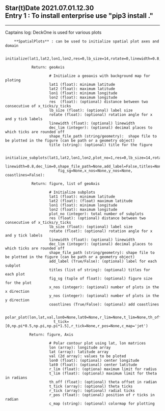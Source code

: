Star(t)Date 2021.07.01.12.30  
Entry 1 : To install enterprise use "pip3 install ."  
-----------------------------------------------------------------------------------------------  
-----------------------------------------------------------------------------------------------  
Captains log: DeckOne is used for various plots  
         
        **SpatialPlots** : can be used to initialize spatial plot axes and domain
               
                initialize(lat1,lat2,lon1,lon2,res=0,lb_size=14,rotate=0,linewidth=0.8,dec_lim=0,shape_file_path=None,title=None):
                        
                Return: geoAxis
                        
                        # Initialize a geoaxis with background map for ploting
                        lat1 (float): minimum latitude
                        lat2 (float): maximum latitude
                        lon1 (float): minimum longitude
                        lon2 (float): maximum longitude
                        res  (float): (optional) distance between two consecutive of x_ticks/y_ticks
                        lb_size (float): (optional) label size
                        rotate (float): (optional) rotation angle for x and y tick labels
                        linewidth (float): (optional) linewidth
                        dec_lim (integer): (optional) decimal places to which ticks are rounded off
                        shape_file_path (string/geometry):  shape file to be plotted in the figure (can be path or a geometry object)
                        title (string): (optional) title for the figure

                initialize_subplots(lat1,lat2,lon1,lon2,plot_no=1,res=0,lb_size=14,rotate=0,
                            linewidth=0.8,dec_lim=0,shape_file_path=None,add_label=False,titles=None,
                            fig_sg=None,x_nos=None,y_nos=None, coastlines=False):

                Return: figure, list of geoAxis

                        # Initialize subplots 
                        lat1 (float): minimum latitude
                        lat2 (float): (float) maximum latitude
                        lon1 (float): minimum longitude
                        lon2 (float): maximum longitude
                        plot_no (integer): total number of subplots
                        res (float): (optional) distance between two consecutive of x_ticks/y_ticks
                        lb_size (float): (optional) label size
                        rotate (float): (optional) rotation angle for x and y tick labels
                        linewidth (float): (optional) linewidth
                        dec_lim (integer): (optional) decimal places to which ticks are rounded off
                        shape_file_path (string/geometry): shape file to be plotted in the figure (can be path or a geometry object)
                        add_label (True/False): (optional) label for each subplot
                        titles (list of string): (optional) titles for each plot
                        fig_sg (tuple of float): (optional) figure size for the plot
                        x_nos (integer): (optional) number of plots in the x direction
                        y_nos (integer): (optional) number of plots in the y direction
                        coastlines (True/False): (optional) add coastlines

               polar_plot(lon,lat,val,lon0=None,lat0=None,r_lim=None,t_lim=None,th_off=np.pi/2.0,
                          t_tick=[0,np.pi*0.5,np.pi,np.pi*1.5],r_tick=None,r_pos=None,c_map='jet')

               Return: figure, Axis

                        # Polar contour plot using lat, lon matrices
                        lon (array): longitude array
                        lat (array): latitude array
                        val (2d array): values to be ploted
                        lon0 (float): (optional) center longitude
                        lat0 (float): (optional) center latitude
                        r_lim (float): (optiona) maximum limit for radius
                        t_lim (float): (optional) maximum limit for theta in radians
                        th_off (float): (optional) theta offset in radian
                        t_tick (array): (optional) theta ticks
                        r_tick (array): (optional) radial ticks
                        r_pos (float): (optional) position of r ticks in radian
                        c_map (string): (optional) colormap for plotting
